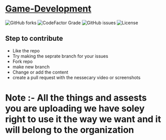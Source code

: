 # [Game-Development](https://github.com/Developer-Student-Clubs-MMDU/Game-Development)


 ![GitHub forks](https://img.shields.io/github/forks/Developer-Student-Clubs-MMDU/Game-Development?label=Forks&style=for-the-badge) 
 ![CodeFactor Grade](https://img.shields.io/codefactor/grade/github/Developer-Student-Clubs-MMDU/Game-Development?style=for-the-badge)
 ![GitHub issues](https://img.shields.io/github/issues/Developer-Student-Clubs-MMDU/Game-Development?style=for-the-badge) 
 ![License](https://img.shields.io/github/license/Developer-Student-Clubs-MMDU/Game-Development?style=for-the-badge)
 
 
## Step to contribute
- Like the repo
- Try making the seprate branch for your issues
- Fork repo
- make new branch
- Change or add the content
- create a pull request with the nessecary video or screenshots



# Note :- All the things and assests you are uploading we have soley right to use it the way we want and it will belong to the organization
